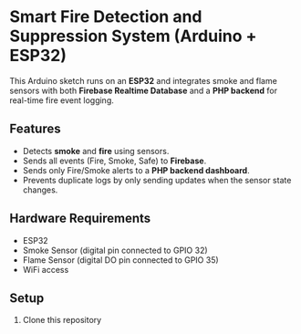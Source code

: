 # Smart Fire Detection and Suppression System (Arduino + ESP32)

This Arduino sketch runs on an **ESP32** and integrates smoke and flame sensors with both **Firebase Realtime Database** and a **PHP backend** for real-time fire event logging.

## Features
- Detects **smoke** and **fire** using sensors.
- Sends all events (Fire, Smoke, Safe) to **Firebase**.
- Sends only Fire/Smoke alerts to a **PHP backend dashboard**.
- Prevents duplicate logs by only sending updates when the sensor state changes.

## Hardware Requirements
- ESP32
- Smoke Sensor (digital pin connected to GPIO 32)
- Flame Sensor (digital DO pin connected to GPIO 35)
- WiFi access

## Setup
1. Clone this repository
  
